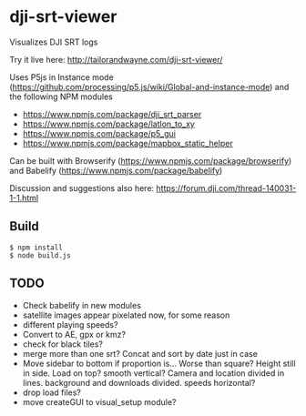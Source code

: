 # dji-srt-viewer
Visualizes DJI SRT logs

Try it live here: http://tailorandwayne.com/dji-srt-viewer/

Uses P5js in Instance mode (https://github.com/processing/p5.js/wiki/Global-and-instance-mode) and the following NPM modules
- https://www.npmjs.com/package/dji_srt_parser
- https://www.npmjs.com/package/latlon_to_xy
- https://www.npmjs.com/package/p5_gui
- https://www.npmjs.com/package/mapbox_static_helper

Can be built with Browserify (https://www.npmjs.com/package/browserify) and Babelify (https://www.npmjs.com/package/babelify)

Discussion and suggestions also here: https://forum.dji.com/thread-140031-1-1.html

## Build

```shell
$ npm install
$ node build.js
```

## TODO
- Check babelify in new modules
- satellite images appear pixelated now, for some reason
- different playing speeds?
- Convert to AE, gpx or kmz?
- check for black tiles?
- merge more than one srt? Concat and sort by date just in case
- Move sidebar to bottom if proportion is... Worse than square? Height still in side. Load on top? smooth vertical? Camera and location divided in lines. background and downloads divided. speeds horizontal?
- drop load files?
- move createGUI to visual_setup module?
